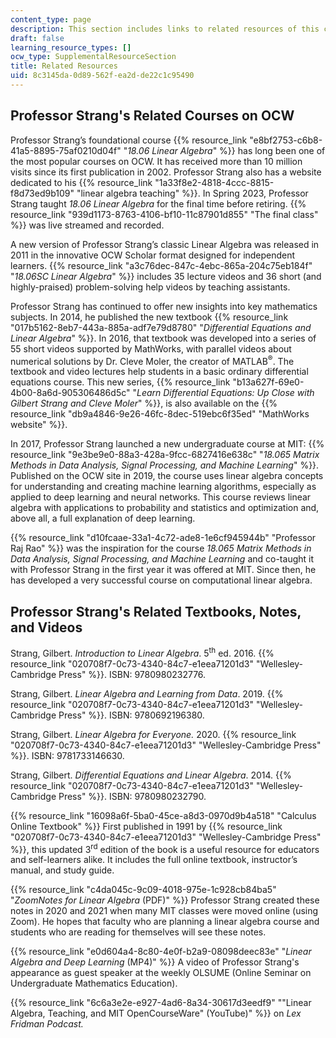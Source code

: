 ```yaml
---
content_type: page
description: This section includes links to related resources of this course.
draft: false
learning_resource_types: []
ocw_type: SupplementalResourceSection
title: Related Resources
uid: 8c3145da-0d89-562f-ea2d-de22c1c95490
---
```

## Professor Strang's Related Courses on OCW

Professor Strang’s foundational course {{% resource_link "e8bf2753-c6b8-41a5-8895-75af0210d04f" "*18.06 Linear Algebra*" %}} has long been one of the most popular courses on OCW. It has received more than 10 million visits since its first publication in 2002. Professor Strang also has a website dedicated to his {{% resource_link "1a33f8e2-4818-4ccc-8815-f8d73ed9b109" "linear algebra teaching" %}}. In Spring 2023, Professor Strang taught *18.06 Linear Algebra* for the final time before retiring. {{% resource_link "939d1173-8763-4106-bf10-11c87901d855" "The final class" %}} was live streamed and recorded.

A new version of Professor Strang’s classic Linear Algebra was released in 2011 in the innovative OCW Scholar format designed for independent learners. {{% resource_link "a3c76dec-847c-4ebc-865a-204c75eb184f" "*18.06SC Linear Algebra*" %}} includes 35 lecture videos and 36 short (and highly-praised) problem-solving help videos by teaching assistants.

Professor Strang has continued to offer new insights into key mathematics subjects. In 2014, he published the new textbook {{% resource_link "017b5162-8eb7-443a-885a-adf7e79d8780" "*Differential Equations and Linear Algebra*" %}}. In 2016, that textbook was developed into a series of 55 short videos supported by MathWorks, with parallel videos about numerical solutions by Dr. Cleve Moler, the creator of MATLAB<sup>®</sup>. The textbook and video lectures help students in a basic ordinary differential equations course. This new series, {{% resource_link "b13a627f-69e0-4b00-8a6d-905306486d5c" "*Learn Differential Equations: Up Close with Gilbert Strang and Cleve Moler*" %}}, is also available on the {{% resource_link "db9a4846-9e26-46fc-8dec-519ebc6f35ed" "MathWorks website" %}}.

In 2017, Professor Strang launched a new undergraduate course at MIT: {{% resource_link "9e3be9e0-88a3-428a-9fcc-6827416e638c" "*18.065 Matrix Methods in Data Analysis, Signal Processing, and Machine Learning*" %}}. Published on the OCW site in 2019, the course uses linear algebra concepts for understanding and creating machine learning algorithms, especially as applied to deep learning and neural networks. This course reviews linear algebra with applications to probability and statistics and optimization and, above all, a full explanation of deep learning. 

{{% resource_link "d10fcaae-33a1-4c72-ade8-1e6cf945944b" "Professor Raj Rao" %}} was the inspiration for the course *18.065 Matrix Methods in Data Analysis, Signal Processing, and Machine Learning* and co-taught it with Professor Strang in the first year it was offered at MIT. Since then, he has developed a very successful course on computational linear algebra.

## Professor Strang's Related Textbooks, Notes, and Videos

Strang, Gilbert. *Introduction to Linear Algebra*. 5<sup>th</sup> ed. 2016. {{% resource_link "020708f7-0c73-4340-84c7-e1eea71201d3" "Wellesley-Cambridge Press" %}}. ISBN: 9780980232776.

Strang, Gilbert. *Linear Algebra and Learning from Data*. 2019. {{% resource_link "020708f7-0c73-4340-84c7-e1eea71201d3" "Wellesley-Cambridge Press" %}}. ISBN: 9780692196380.

Strang, Gilbert. *Linear Algebra for Everyone.* 2020. {{% resource_link "020708f7-0c73-4340-84c7-e1eea71201d3" "Wellesley-Cambridge Press" %}}. ISBN: 9781733146630.

Strang, Gilbert. *Differential Equations and Linear Algebra*. 2014. {{% resource_link "020708f7-0c73-4340-84c7-e1eea71201d3" "Wellesley-Cambridge Press" %}}. ISBN: 9780980232790.

{{% resource_link "16098a6f-5ba0-45ce-a8d3-0970d9b4a518" "Calculus Online Textbook" %}} First published in 1991 by {{% resource_link "020708f7-0c73-4340-84c7-e1eea71201d3" "Wellesley-Cambridge Press" %}}, this updated 3<sup>rd</sup> edition of the book is a useful resource for educators and self-learners alike. It includes the full online textbook, instructor’s manual, and study guide.

{{% resource_link "c4da045c-9c09-4018-975e-1c928cb84ba5" "*ZoomNotes for Linear Algebra* (PDF)" %}} Professor Strang created these notes in 2020 and 2021 when many MIT classes were moved online (using Zoom). He hopes that faculty who are planning a linear algebra course and students who are reading for themselves will see these notes.

{{% resource_link "e0d604a4-8c80-4e0f-b2a9-08098deec83e" "*Linear Algebra and Deep Learning* (MP4)" %}} A video of Professor Strang's appearance as guest speaker at the weekly OLSUME (Online Seminar on Undergraduate Mathematics Education).

{{% resource_link "6c6a3e2e-e927-4ad6-8a34-30617d3eedf9" "\"Linear Algebra, Teaching, and MIT OpenCourseWare\" (YouTube)" %}} on *Lex Fridman Podcast.*